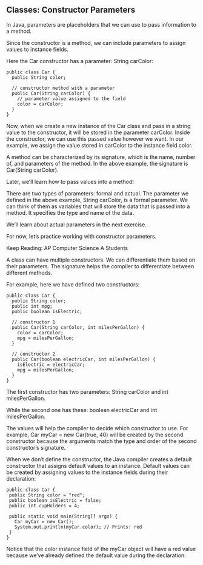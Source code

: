 ## Classes: Constructor Parameters

In Java, parameters are placeholders that we can use to pass information to a method.

Since the constructor is a method, we can include parameters to assign values to instance fields.

Here the Car constructor has a parameter: String carColor:

```
public class Car {
  public String color;

  // constructor method with a parameter
  public Car(String carColor) {
    // parameter value assigned to the field
    color = carColor;
  }
}

```

Now, when we create a new instance of the Car class and pass in a string value to the constructor, it will be stored in the parameter carColor. Inside the constructor, we can use this passed value however we want. In our example, we assign the value stored in carColor to the instance field color.

A method can be characterized by its signature, which is the name, number of, and parameters of the method. In the above example, the signature is Car(String carColor).

Later, we’ll learn how to pass values into a method!

There are two types of parameters: formal and actual. The parameter we defined in the above example, String carColor, is a formal parameter. We can think of them as variables that will store the data that is passed into a method. It specifies the type and name of the data.

We’ll learn about actual parameters in the next exercise.

For now, let’s practice working with constructor parameters.

Keep Reading: AP Computer Science A Students

A class can have multiple constructors. We can differentiate them based on their parameters. The signature helps the compiler to differentiate between different methods.

For example, here we have defined two constructors:

```
public class Car {
  public String color;
  public int mpg;
  public boolean isElectric;

  // constructor 1
  public Car(String carColor, int milesPerGallon) {
    color = carColor;
    mpg = milesPerGallon;
  }

  // constructor 2
  public Car(boolean electricCar, int milesPerGallon) {
    isElectric = electricCar;
    mpg = milesPerGallon;
  }
}

```

The first constructor has two parameters: String carColor and int milesPerGallon.

While the second one has these: boolean electricCar and int milesPerGallon.

The values will help the compiler to decide which constructor to use. For example, Car myCar = new Car(true, 40) will be created by the second constructor because the arguments match the type and order of the second constructor’s signature.

When we don’t define the constructor, the Java compiler creates a default constructor that assigns default values to an instance. Default values can be created by assigning values to the instance fields during their declaration:

```
public class Car {
 public String color = "red";
 public boolean isElectric = false;
 public int cupHolders = 4;

 public static void main(String[] args) {
   Car myCar = new Car();
   System.out.println(myCar.color); // Prints: red
 }
}

```

Notice that the color instance field of the myCar object will have a red value because we’ve already defined the default value during the declaration.
